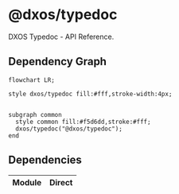 # @dxos/typedoc

DXOS Typedoc - API Reference.

## Dependency Graph

```mermaid
flowchart LR;

style dxos/typedoc fill:#fff,stroke-width:4px;


subgraph common
  style common fill:#f5d6dd,stroke:#fff;
  dxos/typedoc("@dxos/typedoc");
end

```

## Dependencies

| Module | Direct |
|---|---|

